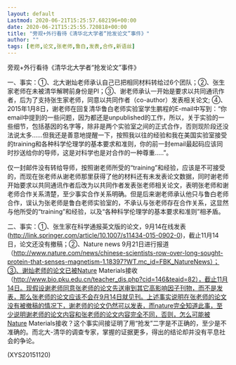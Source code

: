 ```yaml
---
layout: default
Lastmod: 2020-06-21T15:25:57.682196+00:00
date: 2020-06-21T15:25:55.720818+00:00
title: "旁观+外行看待《清华北大学者“抢发论文”事件》"
author: ""
tags: [老师,论文,张老师,鲁白,发表,合作,新语丝]
---
```


旁观+外行看待《清华北大学者“抢发论文”事件》

一、事实：①、北大谢灿老师承认自己已把相同材料转给过6个团队；②、张生家老师在未被清华解聘前身份是PI；③、谢老师承认一开始是要求以共同通讯作者，后为了支持张生家老师，同意以共同作者（co-author）发表相关论文; ④、2015年1月8日，谢老师在回复清华鲁白老师实验室学生鹏程的E-mail中写到：“你email中提到的一些问题，因为都还是unpublished的工作，所以，关于实验的一些细节，包括基因的名字等，除非是两个实验室之间的正式合作，否则现阶段还没法说太多……但我还是善意地提醒一下，按照我以往的经验和我在美国实验室接受的training和各种科学伦理学的基本要求和准则，你的前一封email最起码应该同时抄送给你的导师，这是对科学也是对合作的一种尊重…..”。

仅一封邮件没有转给导师，按照谢老师所受的“training”和经验，应该是不可接受的，而现在张老师从谢老师那里获得了他的材料还有未发表论文数据，同时谢老师开始要求以共同通讯作者后改为以共同作者发表张老师相关论文，表明张老师和谢老师合作关系清楚，至少事实合作关系明确。但是后来谢老师承认他只与鲁白老师合作，误认为张老师是鲁白老师实验室的，不承认与张老师存在合作关系，这显然与他所受的“training”和经验，以及“各种科学伦理学的基本要求和准则”相矛盾。

二、事实：①、张生家在科学通报英文版的论文，9月14在线发表(http://link.springer.com/article/10.1007/s11434-015-0902-0)，截止11月14日，论文还没有撤稿；②、Nature news 9月21日进行报道（http://www.nature.com/news/chinese-scientists-row-over-long-sought-protein-that-senses-magnetism-1.18397?WT.mc_id=FBK_NatureNews）；③、谢灿老师的论文已被Nature Materials接收（http://www.bio.pku.edu.cn/teacher_dis.php?cid=146&teaid=82），截止11月14日。现假设谢老师同意张老师的论文先送审到其它高影响因子刊物，而不是发表，那么张老师的论文应该不会在9月14日就见刊。上述事实说明在张老师的论文没有被撤稿的情况下，谢老师的论文仍然可以发表，而nature完全知道此事，至少说明谢老师的论文内容和张老师的论文内容完全不同，否则，怎么可能被Nature Materials接收？这个事实间接证明了用“抢发”二字是不正确的，至少是不准确的。而北大-清华的调查专家，掌握的证据更多，得出的结论却并没有平息社会的争论。

(XYS20151120)

